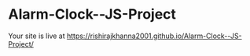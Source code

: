 # Alarm-Clock--JS-Project

Your site is live at https://rishirajkhanna2001.github.io/Alarm-Clock--JS-Project/
